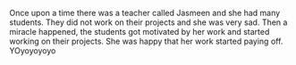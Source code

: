 Once upon a time there was a teacher called Jasmeen and she had many students. They did not work on their projects and she was very sad. 
Then a miracle happened, the students got motivated by her work and started working on their projects. She was happy that her work started paying off. YOyoyoyoyo